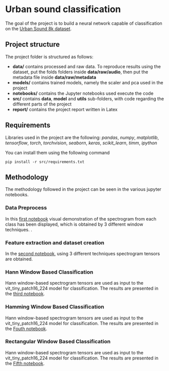 # Urban sound classification

The goal of the project is to build a neural network capable of classification on the [Urban Sound 8k dataset](https://drive.google.com/drive/folders/1OjQNi9TJHK99DZyhiZPl8NlFbIQqaLFg?usp=drive_link).<br>

## Project structure
The project folder is structured as follows:
- **data/** contains processed and raw data. To reproduce results using the dataset, 
put the folds folders inside **data/raw/audio**, then put the metadata file inside **data/raw/metadata**
- **models/** contains trained models, namely the scaler and pca used in the project
- **notebooks/** contains the Jupyter notebooks used execute the code
- **src/** contains **data**, **model** and **utils** sub-folders, with code regarding the different parts 
of the project
- **report/** contains the project report written in Latex

## Requirements
Libraries used in the project are the following: *pandas*, *numpy*, *matplotlib*, *tensorflow*, *torch*, *torchvision*, *seaborn*, *keras*, *scikit_learn*, *timm*, *ipython*

You can install them using the following command
```[shell]
pip install -r src/requirements.txt
```

## Methodology
The methodology followed in the project can be seen in the various jupyter notebooks.

### Data Preprocess
In this [first notebook](https://github.com/mitesh-kr/Speech_Understanding_Assignment_1/blob/main/audio_classifcation/pre_process.ipynb) visual demonstration of the spectrogram from each class has been displayed, which is obtained by 3 different window techniques. <be>.


### Feature extraction and dataset creation
In the [second notebook](https://github.com/mitesh-kr/Speech_Understanding_Assignment_1/blob/main/audio_classifcation/feature_extraction.ipynb), using 3 different techniques spectrogram tensors are obtained.



### Hann Window Based Classification
Hann window-based spectrogram tensors are used as input to the vit_tiny_patch16_224 model for classification.
The results are presented in the [third notebook](https://github.com/mitesh-kr/Speech_Understanding_Assignment_1/blob/main/audio_classifcation/hann_window_based_classification.ipynb).

### Hamming Window Based Classification
Hann window-based spectrogram tensors are used as input to the vit_tiny_patch16_224 model for classification.
The results are presented in the [Fouth notebook](https://github.com/mitesh-kr/Speech_Understanding_Assignment_1/blob/main/audio_classifcation/hamming_window_based_classification.ipynb).

### Rectangular Window Based Classification
Hann window-based spectrogram tensors are used as input to the vit_tiny_patch16_224 model for classification.
The results are presented in the [Fifth notebook](https://github.com/mitesh-kr/Speech_Understanding_Assignment_1/blob/main/audio_classifcation/Rectangular_window_based_classification.ipynb).
